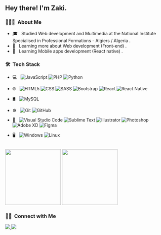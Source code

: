 <h2> Hey there! I'm Zaki.</h2>

<h3> 👨🏻‍💻 &nbsp;About Me </h3>

- 🎓 &nbsp; Studied Web development and Multimedia at the National Institute Specialised in Professional Formations - Algiers / Algeria .
- 🌱 &nbsp; Learning more about Web development (Front-end) .
- 🌱 &nbsp; Learning Mobile apps development (React native) .

<h3> 🛠 &nbsp;Tech Stack</h3>

- 💻 &nbsp;
	![JavaScript](https://img.shields.io/badge/-JavaScript-333333?style=flat&logo=javascript)
	![PHP](https://img.shields.io/badge/-PHP-333333?style=flat&logo=php)
	![Python](https://img.shields.io/badge/-Python-333333?style=flat&logo=python)

- 🌐 &nbsp;
  ![HTML5](https://img.shields.io/badge/-HTML5-333333?style=flat&logo=HTML5)
  ![CSS](https://img.shields.io/badge/-CSS3-333333?style=flat&logo=CSS3&logoColor=1572B6)
  ![SASS](https://img.shields.io/badge/-SASS-333333?logo=sass)
  ![Bootstrap](https://img.shields.io/badge/-Bootstrap-333333?style=flat&logo=bootstrap&logoColor=563D7C)
  ![React](https://img.shields.io/badge/-React-333333?style=flat&logo=react)
  ![React Native](https://img.shields.io/badge/-React%20native-333333?style=flat&logo=react)

- 🛢 &nbsp;
  ![MySQL](https://img.shields.io/badge/-MySQL-333333?style=flat&logo=mysql)

- ⚙️ &nbsp;
  ![Git](https://img.shields.io/badge/-Git-333333?style=flat&logo=git)
  ![GitHub](https://img.shields.io/badge/-GitHub-333333?style=flat&logo=github)

- 🔧 &nbsp;
  ![Visual Studio Code](https://img.shields.io/badge/-Visual%20Studio%20Code-333333?style=flat&logo=visual-studio-code&logoColor=007ACC)
  ![Sublime Text](https://img.shields.io/badge/-Sublime%20Text-333333?style=flat&logo=sublime%20text)
  ![Illustrator](https://img.shields.io/badge/-Illustrator-333333?style=flat&logo=adobe-illustrator)
  ![Photoshop](https://img.shields.io/badge/-Photoshop-333333?style=flat&logo=adobe-photoshop)
  ![Adobe XD](https://img.shields.io/badge/-Adobe%20XD-333333?logo=adobe-xd)
  ![Figma](https://img.shields.io/badge/-Figma-333333?style=flat&logo=figma)
	
- 🖥 &nbsp;
	![Windows](https://img.shields.io/badge/-Windows-333333?style=flat&logo=windows)
	![Linux](https://img.shields.io/badge/-Linux-333333?style=flat&logo=linux)

<br/>

<img height="180em" src="https://github-readme-stats.vercel.app/api?username=Zaki-Dz&theme=cyan&show_icons=true" />
<img height="180em" src="https://github-readme-stats.vercel.app/api/top-langs/?username=Zaki-Dz&theme=cyan&layout=compact" />

<br/>

<h3> 🤝🏻 &nbsp;Connect with Me </h3>

<a href="https://www.linkedin.com/in/zakaria-mameri-149b13222/">
	<img src="https://img.shields.io/badge/-Linked%20in-333333?logo=linkedin" />
</a>
<a href="mailto:zakariamameri.dev@gmail.com">
	<img src="https://img.shields.io/badge/-Gmail-333333?logo=gmail" />
</a>
